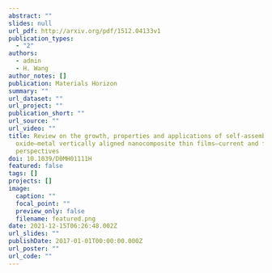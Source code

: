 ```yaml
---
abstract: ""
slides: null
url_pdf: http://arxiv.org/pdf/1512.04133v1
publication_types:
  - "2"
authors:
  - admin
  - H. Wang
author_notes: []
publication: Materials Horizon
summary: ""
url_dataset: ""
url_project: ""
publication_short: ""
url_source: ""
url_video: ""
title: Review on the growth, properties and applications of self-assembled
  oxide–metal vertically aligned nanocomposite thin films—current and future
  perspectives
doi: 10.1039/D0MH01111H
featured: false
tags: []
projects: []
image:
  caption: ""
  focal_point: ""
  preview_only: false
  filename: featured.png
date: 2021-12-15T06:26:48.002Z
url_slides: ""
publishDate: 2017-01-01T00:00:00.000Z
url_poster: ""
url_code: ""
---
```

